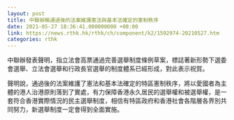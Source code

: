 ```yaml
---
layout: post
title: 中聯辦稱通過後的法案維護憲法與基本法確定的憲制秩序
date: 2021-05-27 18:36:41.000000000 +08:00
link: https://news.rthk.hk/rthk/ch/component/k2/1592974-20210527.htm
categories: rthk
---
```


中聯辦發表聲明，指立法會高票通過完善選舉制度條例草案，標誌著新形勢下選委會選舉、立法會選舉和行政長官選舉的制度體系已經形成，對此表示祝賀。

聲明說，通過後的法案維護了憲法和基本法確定的特區憲制秩序，將以愛國者為主體的港人治港原則落到了實處，有力保障香港永久居民的選舉權和被選舉權，是一套符合香港實際情況的民主選舉制度，相信有特區政府和香港社會各階層各界別共同努力，新選舉制度一定會得到全面實施。

